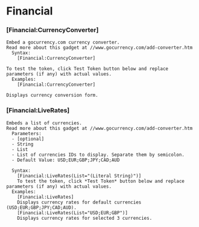 # Financial

### [Financial:CurrencyConverter]

    Embed a gocurrency.com currency converter.
    Read more about this gadget at //www.gocurrency.com/add-converter.htm
      Syntax:
        [Financial:CurrencyConverter]

    To test the token, click Test Token button below and replace parameters (if any) with actual values.
      Examples:
        [Financial:CurrencyConverter]

    Displays currency conversion form.

### [Financial:LiveRates]

    Embeds a list of currencies.
    Read more about this gadget at //www.gocurrency.com/add-converter.htm
      Parameters:
      - [optional]
      - String
      - List
      - List of currencies IDs to display. Separate them by semicolon.
      - Default Value: USD;EUR;GBP;JPY;CAD;AUD

      Syntax:
        [Financial:LiveRates(List="(Literal String)")]
        To test the token, click *Test Token* button below and replace parameters (if any) with actual values.
      Examples:
        [Financial:LiveRates]  
        Displays currency rates for default currencies (USD;EUR;GBP;JPY;CAD;AUD).
        [Financial:LiveRates(List="USD;EUR;GBP")]
        Displays currency rates for selected 3 currencies.
